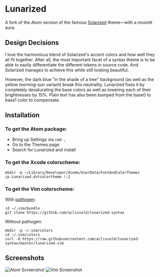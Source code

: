 Lunarized
=========
A fork of the Atom version of the famous [Solarized] theme—with a moonlit aura.

Design Decisions
----------------

I love the harmonious blend of Solarized's accent colors and how well they all fit together.
After all, the most important facet of a syntax theme is to be able to easily differentiate
the different tokens in source code. And Solarized manages to achieve this while still
looking beautiful.

However, the dark blue "in the shade of a tree" background (as well as the yellow
morning-sun variant) break this neutrality. Lunarized fixes it by completely
desaturating the base colors as well as lowering each of their brightnesses by 15%.
Plain text has also been bumped from the base0 to base1 color to compensate.

Installation
------------

### To get the Atom package:

* Bring up Settings via `cmd-,`
* Go to the Themes page
* Search for Lunarized and install

### To get the Xcode colorscheme:

    mkdir -p ~/Library/Developer/Xcode/UserData/FontAndColorThemes
    cp Lunarized.dvtcolortheme !:2

### To get the Vim colorscheme:

With [pathogen]:

    cd ~/.vim/bundle
    git clone https://github.com/aclissold/lunarized-syntax

Without pathogen:

    mkdir -p ~/.vim/colors
    cd ~/.vim/colors
    curl -O https://raw.githubusercontent.com/aclissold/lunarized-syntax/master/lunarized.vim

Screenshots
-----------

![Atom Screenshot](https://cloud.githubusercontent.com/assets/4397642/5238939/34d4b03c-789c-11e4-9aee-7184b902f848.png)
![Vim Screenshot](https://cloud.githubusercontent.com/assets/4397642/5238940/3729b8aa-789c-11e4-9ebb-b161cbcee591.png)

[Solarized]: http://ethanschoonover.com/solarized
[pathogen]: https://github.com/tpope/vim-pathogen
